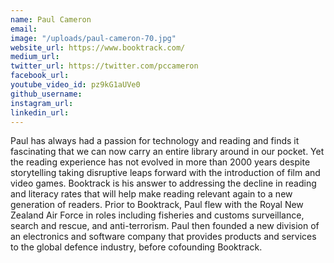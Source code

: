 ```yaml
---
name: Paul Cameron
email: 
image: "/uploads/paul-cameron-70.jpg"
website_url: https://www.booktrack.com/
medium_url: 
twitter_url: https://twitter.com/pccameron
facebook_url: 
youtube_video_id: pz9kG1aUVe0
github_username: 
instagram_url: 
linkedin_url: 
---
```


Paul has always had a passion for technology and reading and finds it fascinating that we can now carry an entire library around in our pocket. Yet the reading experience has not evolved in more than 2000 years despite storytelling taking disruptive leaps forward with the introduction of film and video games. Booktrack is his answer to addressing the decline in reading and literacy rates that will help make reading relevant again to a new generation of readers. Prior to Booktrack, Paul flew with the Royal New Zealand Air Force in roles including fisheries and customs surveillance, search and rescue, and anti-terrorism. Paul then founded a new division of an electronics and software company that provides products and services to the global defence industry, before cofounding Booktrack.
